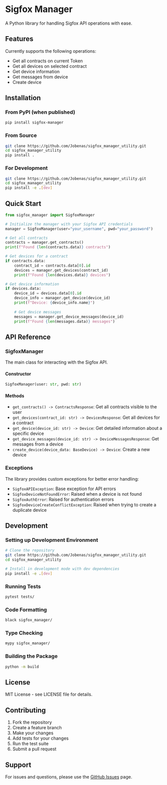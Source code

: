 # Sigfox Manager

A Python library for handling Sigfox API operations with ease.

## Features

Currently supports the following operations:
- Get all contracts on current Token
- Get all devices on selected contract  
- Get device information
- Get messages from device
- Create device

## Installation

### From PyPI (when published)
```bash
pip install sigfox-manager
```

### From Source
```bash
git clone https://github.com/Jobenas/sigfox_manager_utility.git
cd sigfox_manager_utility
pip install .
```

### For Development
```bash
git clone https://github.com/Jobenas/sigfox_manager_utility.git
cd sigfox_manager_utility
pip install -e .[dev]
```

## Quick Start

```python
from sigfox_manager import SigfoxManager

# Initialize the manager with your Sigfox API credentials
manager = SigfoxManager(user="your_username", pwd="your_password")

# Get all contracts
contracts = manager.get_contracts()
print(f"Found {len(contracts.data)} contracts")

# Get devices for a contract
if contracts.data:
    contract_id = contracts.data[0].id
    devices = manager.get_devices(contract_id)
    print(f"Found {len(devices.data)} devices")

# Get device information
if devices.data:
    device_id = devices.data[0].id
    device_info = manager.get_device(device_id)
    print(f"Device: {device_info.name}")
    
    # Get device messages
    messages = manager.get_device_messages(device_id)
    print(f"Found {len(messages.data)} messages")
```

## API Reference

### SigfoxManager

The main class for interacting with the Sigfox API.

#### Constructor
```python
SigfoxManager(user: str, pwd: str)
```

#### Methods

- `get_contracts() -> ContractsResponse`: Get all contracts visible to the user
- `get_devices(contract_id: str) -> DevicesResponse`: Get all devices for a contract
- `get_device(device_id: str) -> Device`: Get detailed information about a specific device
- `get_device_messages(device_id: str) -> DeviceMessagesResponse`: Get messages from a device
- `create_device(device_data: BaseDevice) -> Device`: Create a new device

### Exceptions

The library provides custom exceptions for better error handling:

- `SigfoxAPIException`: Base exception for API errors
- `SigfoxDeviceNotFoundError`: Raised when a device is not found
- `SigfoxAuthError`: Raised for authentication errors
- `SigfoxDeviceCreateConflictException`: Raised when trying to create a duplicate device

## Development

### Setting up Development Environment

```bash
# Clone the repository
git clone https://github.com/Jobenas/sigfox_manager_utility.git
cd sigfox_manager_utility

# Install in development mode with dev dependencies
pip install -e .[dev]
```

### Running Tests

```bash
pytest tests/
```

### Code Formatting

```bash
black sigfox_manager/
```

### Type Checking

```bash
mypy sigfox_manager/
```

### Building the Package

```bash
python -m build
```

## License

MIT License - see LICENSE file for details.

## Contributing

1. Fork the repository
2. Create a feature branch
3. Make your changes
4. Add tests for your changes
5. Run the test suite
6. Submit a pull request

## Support

For issues and questions, please use the [GitHub Issues](https://github.com/Jobenas/sigfox_manager_utility/issues) page.

